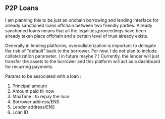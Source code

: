 ## P2P Loans ##

I am planning this to be just an onchain
borrowing and lending interface for already sanctioned loans offchain between two friendly parties.
Already sanctioned loans means that all the legalities,proceedings have been already taken place offchain and a certain level 
of trust already exists.

Generally in lending platforms, overcollaterization is important to delegate the risk of "default" back to the borrower.
For now, I do not plan to include collaterization parameter. ( in future maybe ? )
Currently, the lender will just transfer the assets to the borrower 
and this platform will act as a dashboard for recurring payments.

Params to be associated with a loan :
1) Principal amount
2) Amount paid till now 
3) MaxTime : to repay the loan
4) Borrower address/ENS
5) Lender address/ENS
6) Loan ID

